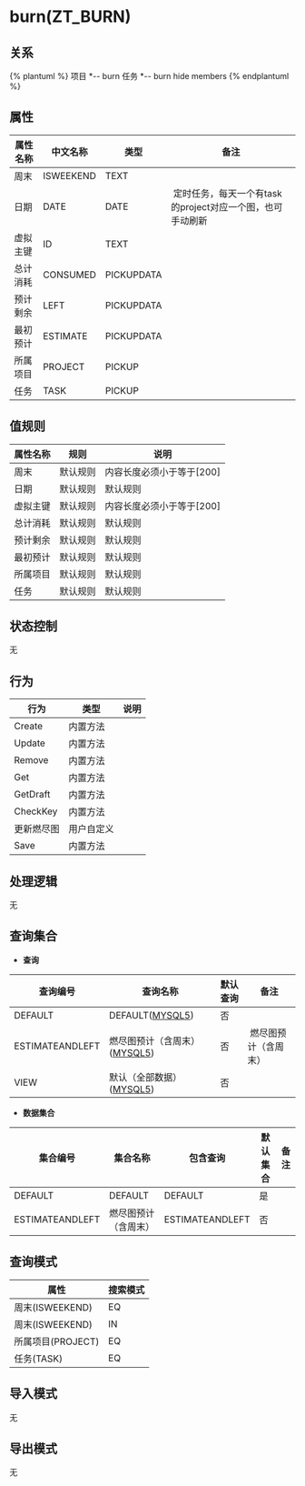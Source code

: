 # burn(ZT_BURN)

  

## 关系
{% plantuml %}
项目 *-- burn 
任务 *-- burn 
hide members
{% endplantuml %}

## 属性

| 属性名称        |    中文名称    | 类型     |  备注  |
| --------   |------------| -----   |  -------- | 
|周末|ISWEEKEND|TEXT|&nbsp;|
|日期|DATE|DATE|&nbsp;定时任务，每天一个有task的project对应一个图，也可手动刷新|
|虚拟主键|ID|TEXT|&nbsp;|
|总计消耗|CONSUMED|PICKUPDATA|&nbsp;|
|预计剩余|LEFT|PICKUPDATA|&nbsp;|
|最初预计|ESTIMATE|PICKUPDATA|&nbsp;|
|所属项目|PROJECT|PICKUP|&nbsp;|
|任务|TASK|PICKUP|&nbsp;|

## 值规则
| 属性名称    | 规则    |  说明  |
| --------   |------------| ----- | 
|周末|默认规则|内容长度必须小于等于[200]|
|日期|默认规则|默认规则|
|虚拟主键|默认规则|内容长度必须小于等于[200]|
|总计消耗|默认规则|默认规则|
|预计剩余|默认规则|默认规则|
|最初预计|默认规则|默认规则|
|所属项目|默认规则|默认规则|
|任务|默认规则|默认规则|

## 状态控制

无


## 行为
| 行为    | 类型    |  说明  |
| --------   |------------| ----- | 
|Create|内置方法|&nbsp;|
|Update|内置方法|&nbsp;|
|Remove|内置方法|&nbsp;|
|Get|内置方法|&nbsp;|
|GetDraft|内置方法|&nbsp;|
|CheckKey|内置方法|&nbsp;|
|更新燃尽图|用户自定义|&nbsp;|
|Save|内置方法|&nbsp;|

## 处理逻辑
无

## 查询集合

* **查询**

| 查询编号 | 查询名称       | 默认查询 |   备注|
| --------  | --------   | --------   | ----- |
|DEFAULT|DEFAULT([MYSQL5](../../appendix/query_MYSQL5.md#Burn_Default))|否|&nbsp;|
|ESTIMATEANDLEFT|燃尽图预计（含周末）([MYSQL5](../../appendix/query_MYSQL5.md#Burn_ESTIMATEANDLEFT))|否|&nbsp;燃尽图预计（含周末）|
|VIEW|默认（全部数据）([MYSQL5](../../appendix/query_MYSQL5.md#Burn_View))|否|&nbsp;|

* **数据集合**

| 集合编号 | 集合名称   |  包含查询  | 默认集合 |   备注|
| --------  | --------   | -------- | --------   | ----- |
|DEFAULT|DEFAULT|DEFAULT|是|&nbsp;|
|ESTIMATEANDLEFT|燃尽图预计（含周末）|ESTIMATEANDLEFT|否|&nbsp;|

## 查询模式
| 属性      |    搜索模式     |
| --------   |------------|
|周末(ISWEEKEND)|EQ|
|周末(ISWEEKEND)|IN|
|所属项目(PROJECT)|EQ|
|任务(TASK)|EQ|

## 导入模式
无


## 导出模式
无
